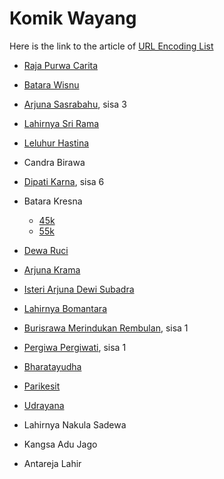 # Komik Wayang

Here is the link to the article of [URL Encoding List](https://www.w3schools.com/tags/ref_urlencode.ASP)

- [Raja Purwa Carita](https://www.tokopedia.com/komiknik/raja-purwa-carita-karya-r-a-kosasih-hard-cover?extParam=ivf%3Dfalse%26src%3Dsearch)
- [Batara Wisnu](https://www.tokopedia.com/bukule/r-a-kosasih-batara-wisnu?extParam=ivf%3Dfalse%26src%3Dsearch&refined=true)
- [Arjuna Sasrabahu](https://www.tokopedia.com/bhaktilata-store/buku-arjuna-sasrabahu-r-a-kosasih?extParam=ivf%3Dfalse%26src%3Dsearch), sisa 3
- [Lahirnya Sri Rama](https://www.tokopedia.com/laksonobuku/lahirnya-sri-rama-dewi-shinta-ra-kosasih-hard-cover?extParam=ivf%3Dfalse%26src%3Dsearch)
- [Leluhur Hastina](https://www.tokopedia.com/goletbatishop/cergam-leluhur-hastina-cerita-sebelum-mahabarata-r-a-kosasih?extParam=ivf%3Dfalse%26src%3Dsearch)
- Candra Birawa
- [Dipati Karna](https://www.tokopedia.com/komikjadul/komik-wayang-dipati-karna?extParam=ivf%3Dfalse%26src%3Dsearch), sisa 6
- Batara Kresna
  - [45k](https://www.tokopedia.com/anelinda-books/batara-kresna?extParam=ivf%3Dfalse%26src%3Dsearch)
  - [55k](https://www.tokopedia.com/komiknik/batara-kresna-komik-wayang-karya-r-a-kosasih?extParam=ivf%3Dfalse%26src%3Dsearch)
- [Dewa Ruci](https://www.tokopedia.com/komiknik/dewa-ruci-bima-sakti-komik-wayang-karya-r-a-kosasih?extParam=ivf%3Dfalse%26src%3Dsearch)
- [Arjuna Krama](https://www.tokopedia.com/komiknik/arjuna-krama-soft-cover-karya-r-a-kosasih?extParam=ivf%3Dfalse%26src%3Dsearch)
- [Isteri Arjuna Dewi Subadra](https://www.tokopedia.com/komikjadul/komik-wayang-karya-ra-kosasih-isteri-arjuna-dewi-subadra?extParam=ivf%3Dfalse%26src%3Dsearch)
- [Lahirnya Bomantara](https://www.tokopedia.com/radityo/lahirnya-bomantara-komik-jadul-cerita-wayang-ra-kosasih-original?extParam=ivf%3Dfalse%26src%3Dsearch)
- [Burisrawa Merindukan Rembulan](https://www.tokopedia.com/cityhunter/komik-burisrawa-merindukan-bulan-r-a-kosasih?extParam=ivf%3Dfalse%26src%3Dsearch), sisa 1
- [Pergiwa Pergiwati](https://www.tokopedia.com/gudang-komik13/pergiwa-pergiwati?extParam=ivf%3Dfalse%26src%3Dsearch), sisa 1
- [Bharatayudha](https://www.tokopedia.com/riskabookstore/buku-bharatayudha?extParam=whid%3D13291796)
- [Parikesit](https://www.tokopedia.com/riskabookstore/buku-parikesit?extParam=ivf%3Dfalse%26src%3Dsearch)
- [Udrayana](https://www.tokopedia.com/riskabookstore/buku-prabu-udrayana)

- Lahirnya Nakula Sadewa
- Kangsa Adu Jago
- Antareja Lahir
